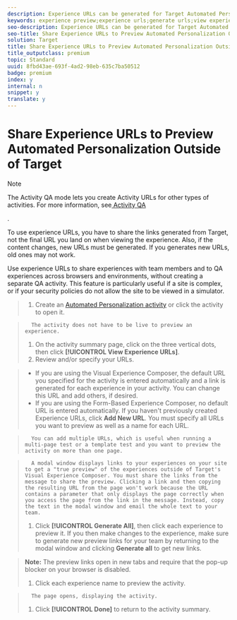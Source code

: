 ```yaml
---
description: Experience URLs can be generated for Target Automated Personalization activities to see experience content directly on your site before the activity is live for preview and QA purposes. Experience URLs bypass targeting to force viewing of a particular experience.
keywords: experience preview;experience urls;generate urls;view experience urls
seo-description: Experience URLs can be generated for Target Automated Personalization activities to see experience content directly on your site before the activity is live for preview and QA purposes. Experience URLs bypass targeting to force viewing of a particular experience.
seo-title: Share Experience URLs to Preview Automated Personalization Outside of Target
solution: Target
title: Share Experience URLs to Preview Automated Personalization Outside of Target
title_outputclass: premium
topic: Standard
uuid: 8fbd43ae-693f-4ad2-98eb-635c7ba50512
badge: premium
index: y
internal: n
snippet: y
translate: y
---
```


# Share Experience URLs to Preview Automated Personalization Outside of Target


>[!NOTE]
>
>The Activity QA mode lets you create Activity URLs for other types of activities. For more information, see[ Activity QA](../../c_activities/c_activity-qa/c_activity-qa.md#concept_9329EF33DE7D41CA9815C8115DBC4E40) 

.

To use experience URLs, you have to share the links generated from Target, not the final URL you land on when viewing the experience. Also, if the content changes, new URLs must be generated. If you generates new URLs, old ones may not work. 

Use experience URLs to share experiences with team members and to QA experiences across browsers and environments, without creating a separate QA activity. This feature is particularly useful if a site is complex, or if your security policies do not allow the site to be viewed in a simulator. 

>1. Create an [ Automated Personalization activity](../../c_activities/t_automated_personalization/t_create_ap_activity.md#task_8AAF837796D74CF893CA2F88BA1491C9) or click the activity to open it.

>       The activity does not have to be live to preview an experience. 
>1. On the activity summary page, click on the three vertical dots, then click **[!UICONTROL  View Experience URLs]**.
>1. Review and/or specify your URLs.

>    
>    * If you are using the Visual Experience Composer, the default URL you specified for the activity is entered automatically and a link is generated for each experience in your activity. You can change this URL and add others, if desired.
>    * If you are using the Form-Based Experience Composer, no default URL is entered automatically. If you haven't previously created Experience URLs, click **Add New URL**. You must specify all URLs you want to preview as well as a name for each URL.


>       You can add multiple URLs, which is useful when running a multi-page test or a template test and you want to preview the activity on more than one page. 

>       A modal window displays links to your experiences on your site to get a "true preview" of the experiences outside of Target's Visual Experience Composer. You must share the links from the message to share the preview. Clicking a link and then copying the resulting URL from the page won't work because the URL contains a parameter that only displays the page correctly when you access the page from the link in the message. Instead, copy the text in the modal window and email the whole text to your team. 
>1. Click **[!UICONTROL  Generate All]**, then click each experience to preview it.
>   If you then make changes to the experience, make sure to generate new preview links for your team by returning to the modal window and clicking **Generate all** to get new links. 

>   **Note:** The preview links open in new tabs and require that the pop-up blocker on your browser is disabled. 
>
>1. Click each experience name to preview the activity.

>       The page opens, displaying the activity. 
>1. Click **[!UICONTROL  Done]** to return to the activity summary.
